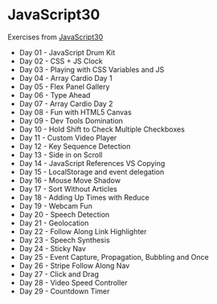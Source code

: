 # JavaScript30

Exercises from [JavaScript30](https://JavaScript30.com)

- Day 01 - JavaScript Drum Kit
- Day 02 - CSS + JS Clock
- Day 03 - Playing with CSS Variables and JS
- Day 04 - Array Cardio Day 1
- Day 05 - Flex Panel Gallery
- Day 06 - Type Ahead
- Day 07 - Array Cardio Day 2
- Day 08 - Fun with HTML5 Canvas
- Day 09 - Dev Tools Domination
- Day 10 - Hold Shift to Check Multiple Checkboxes
- Day 11 - Custom Video Player
- Day 12 - Key Sequence Detection
- Day 13 - Side in on Scroll
- Day 14 - JavaScript References VS Copying
- Day 15 - LocalStorage and event delegation
- Day 16 - Mouse Move Shadow
- Day 17 - Sort Without Articles
- Day 18 - Adding Up Times with Reduce
- Day 19 - Webcam Fun
- Day 20 - Speech Detection
- Day 21 - Geolocation
- Day 22 - Follow Along Link Highlighter
- Day 23 - Speech Synthesis
- Day 24 - Sticky Nav
- Day 25 - Event Capture, Propagation, Bubbling and Once
- Day 26 - Stripe Follow Along Nav
- Day 27 - Click and Drag
- Day 28 - Video Speed Controller
- Day 29 - Countdown Timer
